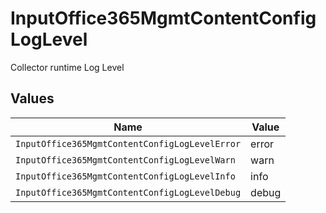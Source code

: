 # InputOffice365MgmtContentConfigLogLevel

Collector runtime Log Level


## Values

| Name                                           | Value                                          |
| ---------------------------------------------- | ---------------------------------------------- |
| `InputOffice365MgmtContentConfigLogLevelError` | error                                          |
| `InputOffice365MgmtContentConfigLogLevelWarn`  | warn                                           |
| `InputOffice365MgmtContentConfigLogLevelInfo`  | info                                           |
| `InputOffice365MgmtContentConfigLogLevelDebug` | debug                                          |